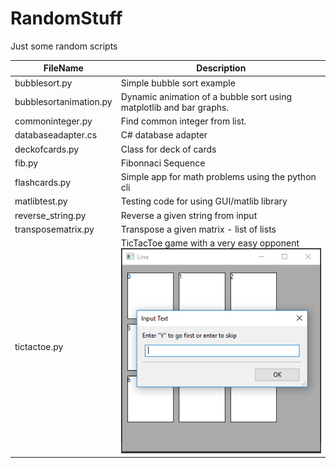 # RandomStuff
Just some random scripts     

FileName      | Description
------------- | -------------
bubblesort.py  | Simple bubble sort example 
bubblesortanimation.py  | Dynamic animation of a bubble sort using matplotlib and bar graphs.  
commoninteger.py  |   Find common integer from list.  
databaseadapter.cs   |   C# database adapter 
deckofcards.py | Class for deck of cards       
fib.py     | Fibonnaci Sequence 
flashcards.py    | Simple app for math problems using the python cli  
matlibtest.py   | Testing code for using GUI/matlib library  
reverse_string.py | Reverse a given string from input  
transposematrix.py | Transpose a given matrix - list of lists
tictactoe.py  | TicTacToe game with a very easy opponent<br>![SCREENSHOT1](https://github.com/harmonyideas/RandomStuff/blob/master/IMG/TicTacToe3.PNG)  



   









